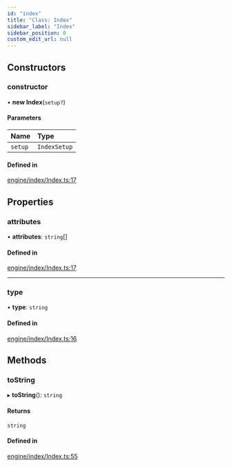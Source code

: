 ```yaml
---
id: "index"
title: "Class: Index"
sidebar_label: "Index"
sidebar_position: 0
custom_edit_url: null
---
```


## Constructors

### constructor

• **new Index**(`setup?`)

#### Parameters

| Name | Type |
| :------ | :------ |
| `setup` | `IndexSetup` |

#### Defined in

[engine/index/Index.ts:17](https://github.com/Enubia/shyft/blob/da240ce/src/engine/index/Index.ts#L17)

## Properties

### attributes

• **attributes**: `string`[]

#### Defined in

[engine/index/Index.ts:17](https://github.com/Enubia/shyft/blob/da240ce/src/engine/index/Index.ts#L17)

___

### type

• **type**: `string`

#### Defined in

[engine/index/Index.ts:16](https://github.com/Enubia/shyft/blob/da240ce/src/engine/index/Index.ts#L16)

## Methods

### toString

▸ **toString**(): `string`

#### Returns

`string`

#### Defined in

[engine/index/Index.ts:55](https://github.com/Enubia/shyft/blob/da240ce/src/engine/index/Index.ts#L55)
